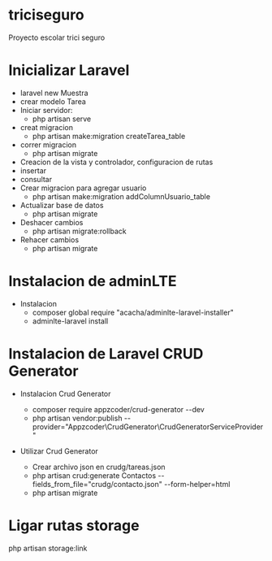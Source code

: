 # triciseguro
Proyecto escolar trici seguro

Inicializar Laravel
==================
	
* laravel new Muestra
* crear modelo Tarea
* Iniciar servidor:
	- php artisan serve
* creat migracion
	- php artisan make:migration createTarea_table
* correr migracion
	- php artisan migrate
* Creacion de la vista y controlador, configuracion de rutas
* insertar
* consultar
* Crear migracion para agregar usuario
	- php artisan make:migration addColumnUsuario_table
* Actualizar base de datos
	- php artisan migrate
* Deshacer cambios
	- php artisan migrate:rollback
* Rehacer cambios
	- php artisan migrate
	
Instalacion de adminLTE
==============
* Instalacion
	- composer global require "acacha/adminlte-laravel-installer"
	- adminlte-laravel install
	
Instalacion de Laravel CRUD Generator
==============
* Instalacion Crud Generator
	- composer require appzcoder/crud-generator --dev
	- php artisan vendor:publish --provider="Appzcoder\CrudGenerator\CrudGeneratorServiceProvider"
	
* Utilizar Crud Generator
	- Crear archivo json en crudg/tareas.json
	- php artisan crud:generate Contactos --fields_from_file="crudg/contacto.json"  --form-helper=html
	- php artisan migrate
	
Ligar rutas storage
==============================
php artisan storage:link
